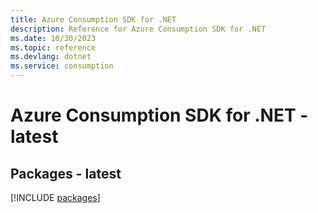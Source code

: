 ```yaml
---
title: Azure Consumption SDK for .NET
description: Reference for Azure Consumption SDK for .NET
ms.date: 10/30/2023
ms.topic: reference
ms.devlang: dotnet
ms.service: consumption
---
```

# Azure Consumption SDK for .NET - latest
## Packages - latest
[!INCLUDE [packages](consumption-index.md)]
